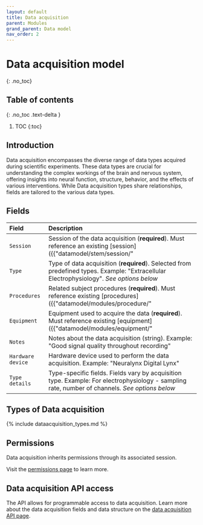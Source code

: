 ```yaml
---
layout: default
title: Data acquisition
parent: Modules
grand_parent: Data model
nav_order: 2
---
```


# Data acquisition model
{: .no_toc}

## Table of contents
{: .no_toc .text-delta }

1. TOC
{:toc}

## Introduction

Data acquisition encompasses the diverse range of data types acquired during scientific experiments. These data types are crucial for understanding the complex workings of the brain and nervous system, offering insights into neural function, structure, behavior, and the effects of various interventions. While Data acquisition types share relationships, fields are tailored to the various data types.

## Fields

| Field | Description |
|:------|:------------|
| `Session` | Session of the data acquisition (**required**). Must reference an existing [session]({{"datamodel/stem/session/"|absolute_url}}). Example: "Recording session #3" |
| `Type` | Type of data acquisition (**required**). Selected from predefined types. Example: "Extracellular Electrophysiology". *See options below* |
| `Procedures` | Related subject procedures (**required**). Must reference existing [procedures]({{"datamodel/modules/procedure/"|absolute_url}}). Example: "Silicon probe implant #A123" |
| `Equipment` | Equipment used to acquire the data (**required**). Must reference existing [equipment]({{"datamodel/modules/equipment/"|absolute_url}}). Example: "Intan RHD2000" |
| `Notes` | Notes about the data acquisition (string). Example: "Good signal quality throughout recording" |
| `Hardware device` | Hardware device used to perform the data acquisition. Example: "Neuralynx Digital Lynx" |
| `Type details` | Type-specific fields. Fields vary by acquisition type. Example: For electrophysiology - sampling rate, number of channels. *See options below* |

## Types of Data acquisition

{% include dataacquisition_types.md %}

## Permissions

Data acquisition inherits permissions through its associated session.

Visit the [permissions page]({{"datamodel/permissions/"|absolute_url}}) to learn more. 

## Data acquisition API access

The API allows for programmable access to data acquisition. Learn more about the data acquisition fields and data structure on the [data acquisition API page]({{"api/modules/dataacquisition/"|absolute_url}}).
